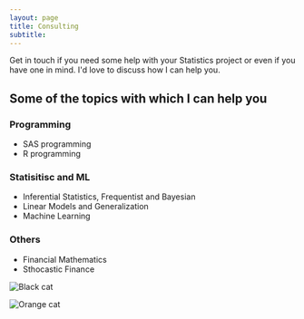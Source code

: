 ```yaml
---
layout: page
title: Consulting
subtitle: 
---
```


Get in touch if you need some help with your Statistics project or even if you have one in mind. I'd love to discuss how I can help you.


## Some of the topics with which I can help you

### Programming 
* SAS programming
* R programming

### Statisitisc and ML
* Inferential Statistics, Frequentist and Bayesian
* Linear Models and Generalization
* Machine Learning

### Others
* Financial Mathematics
* Sthocastic Finance

![Black cat][Black]

![Orange cat][Orange]

[Black]: https://en.wikipedia.org/wiki/Normal_distribution#/media/File:Normal_Distribution_PDF.svg

[Orange]: http://icons.iconarchive.com/icons/google/noto-emoji-animals-nature/256/22221-cat-icon.png
